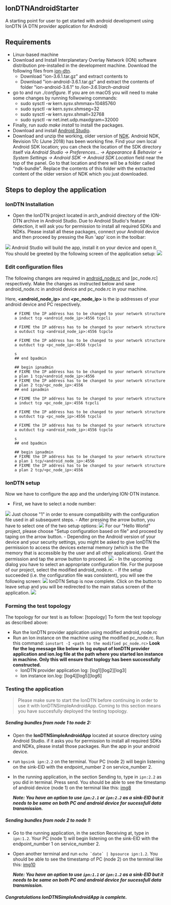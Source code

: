 ## IonDTNAndroidStarter
A starting point for user to get started with android development using IonDTN (A DTN provider application for Android)

## Requirements
- Linux-based machine
- Download and Install Interplanetary Overlay Network (ION) software distribution pre-installed in the development machine. Download the following files from [ion-dtn].
    - Download "ion-3.6.1.tar.gz" and extract contents to *<path>*
    - Download "ion-android-3.6.1.tar.gz" and extract the contents of folder "ion-android-3.6.1" to *<path>/ion-3.6.1/arch-android*
- go to *<path>* and run *./configure*. If you are on macOS you will need to make some changes by running follwowing commands:
    - 	sudo sysctl -w kern.sysv.shmmax=10485760
    - 	sudo sysctl -w kern.sysv.shmseg=32
    - 	sudo sysctl -w kern.sysv.shmall=32768 
    - 	sudo sysctl -w net.inet.udp.maxdgram=32000
- Finally, run *sudo make install* to install the packages.
- Download and install [Android Studio].
- Download and unzip the working, older version of [NDK]. Android NDK, Revision 17c (June 2018) has been working fine. Find your own local Android SDK location; you can check the location of the SDK directory itself via
*Android Studio -> Preferences... -> Appearance & Behavior -> System Settings -> Android SDK -> Android SDK Location* field near the top of the panel. 
Go to that location and there will be a folder called "ndk-bundle". Replace the contents of this folder with the extracted content of the older version of NDK which you just downloaded.

## Steps to deploy the application
### IonDTN Installation
- Open the IonDTN project located in arch_android directory of the ION-DTN archive in Android Studio. Due to Android Studio's feature detection, it will ask you for permission to install all required SDKs and NDKs. Please install all these packages, connect your Android device and then proceed by pressing the Run 'app' icon in the toolbar:
<img src = "./resources/run_app.png">
Android Studio will build the app, install it on your device and open it.
You should be greeted by the following screen of the application setup:
<img src="./resources/ion_dtn_setup_welcome.png">

### Edit configuration files
The following changes are required in [android_node.rc] and [pc_node.rc] respectively. Make the changes as instructed below and save android_node.rc in android device and pc_node.rc in your machine. 

Here, **<android_node_ip>** and **<pc_node_ip>** is the ip addresses of your android device and PC respectively.
```
    # FIXME the IP address has to be changed to your network structure
    a induct tcp <android_node_ip>:4556 tcpcli

    # FIXME the IP address has to be changed to your network structure
    a outduct tcp <android_node_ip>:4556 tcpclo

    # FIXME the IP address has to be changed to your network structure
    a outduct tcp <pc_node_ip>:4556 tcpclo

    s
    ## end bpadmin

    ## begin ipnadmin
    # FIXME the IP address has to be changed to your network structure
    a plan 1 tcp/<android_node_ip>:4556
    # FIXME the IP address has to be changed to your network structure
    a plan 2 tcp/<pc_node_ip>:4556
    ## end ipnadmin
```
```
    # FIXME the IP address has to be changed to your network structure
    a induct tcp <pc_node_ip>:4556 tcpcli

    # FIXME the IP address has to be changed to your network structure
    a outduct tcp <pc_node_ip>:4556 tcpclo

    # FIXME the IP address has to be changed to your network structure
    a outduct tcp <android_node_ip>:4556 tcpclo

    s
    ## end bpadmin

    ## begin ipnadmin
    # FIXME the IP address has to be changed to your network structure
    a plan 1 tcp/<android_node_ip>:4556
    # FIXME the IP address has to be changed to your network structure
    a plan 2 tcp/<pc_node_ip>:4556
```
### IonDTN setup
Now we have to configure the app and the underlying ION-DTN instance.

- First, we have to select a node number:
<img src="./resources/ion_dtn_setup_node_number.png">
Just choose "1" in order to ensure compatibility with the configuration file used in all subsequent steps.
- After pressing the arrow button, you have to select one of the two setup options:
<img src="./resources/ion_dtn_setup_init_selection.png">
For our "Hello World" project, please choose "Setup configuration based on file" and proceed by taping on the arrow button.
- Depending on the Android version of your device and your security settings, you might be asked to give IonDTN the permission to access the devices external memory (which is the the memory that is accessible by the user and all other applications). Grant the permission and tap the arrow button to proceed.
<img src="./resources/ion_dtn_setup_select_path.png">
- In the upcoming dialog you have to select an appropriate configuration file. For the purpose of our project, select the modified android_node.rc.
- If the setup succeeded (i.e. the configuration file was consistent), you will see the following screen:
<img src="./resources/ion_dtn_setup_complete.png">
IonDTN Setup is now complete. Click on the button to leave setup and you will be redirected to the main status screen of the application.
<img src="./resources/ion_dtn_status_fragment.png">

### Forming the test topology
The topology for our test is as follow:
[topology]
To form the test topology as described above:
- Run the IonDTN provider application using modified android_node.rc
- Run an Ion instance on the machine using the modified pc_node.rc. Run this command:
    ```ionstart -I <path to the modified pc_node.rc>```
**Look for the log message like below in log output of IonDTN provider application and ion.log file at the path where you started Ion instance in machine. Only this will ensure that toplogy has been successfully constructed.**
   - IonDTN provider application log:
        [log1][log2][log3]
    - Ion instance ion.log:
        [log4][log5][log6]

### Testing the application
> Please make sure to start the IonDTN before continuing in order to use it with IonDTNSimpleAndroidApp.
> Coming to this section means you have succesfully deployed the testing topology.
##### Sending bundles from node 1 to node 2:
- Open the **IonDTNSimpleAndroidApp** located at source directory using Android Studio. if it asks you for permission to install all required SDKs and NDKs, please install those packages. Run the app in your android device.
- run ```bpsink ipn:2.2``` on the terminal. Your PC (node 2) will begin listening on the sink-EID with the endpoint_number 2 on service_number 2.
- In the running application, in the section Sending to, type in ```ipn:2.2``` as you did in terminal. Press send. You should be able to see the timestamp of android device (node 1) on the terminal like this:
[img8][img9]

    ***Note: You have an option to use ```ipn:2.1``` or ```ipn:2.2``` as a sink-EID but it needs to be same on both PC and android device for sucessfull data transmission.***

##### Sending bundles from node 2 to node 1:
- Go to the running application, in the section Receiving at, type in ```ipn:1.2```. Your PC (node 1) will begin listening on the sink-EID with the endpoint_number 1 on service_number 2.
- Open another terminal and run ```echo `date` | bpsource ipn:1.2```. You should be able to see the timestamp of PC (node 2) on the terminal like this:
[img10][img11]

    ***Note: You have an option to use ```ipn:1.1``` or ```ipn:1.2``` as a sink-EID but it needs to be same on both PC and android device for sucessfull data transmission.***
    
##### Congratulations IonDTNSimpleAndroidApp is complete.





[Android Studio]: https://developer.android.com/studio/
[NDK]: https://developer.android.com/ndk/downloads/older_releases
[ion-dtn]: https://sourceforge.net/projects/ion-dtn/files/
[android_node.rc]: ./resources/code/android_node.rc
[pc_node]:./resources/code/pc_node.rc
[img8]:<img src="./resources/run_app.png">
[img9]:<img src="./resources/run_app.png">
[img10]:./resources/run_app.png
[img11]:./resources/run_app.png
